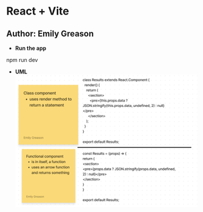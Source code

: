 # React + Vite

## Author: Emily Greason

- **Run the app**

npm run dev

- **UML**
![lab-26-UML](./img/functional-component-lab-26-UML.png)
